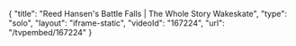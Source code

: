 {
    "title": "Reed Hansen's Battle Falls | The Whole Story Wakeskate",
    "type": "solo",
    "layout": "iframe-static",
    "videoId": "167224",
    "url": "\/tvpembed\/167224"
}